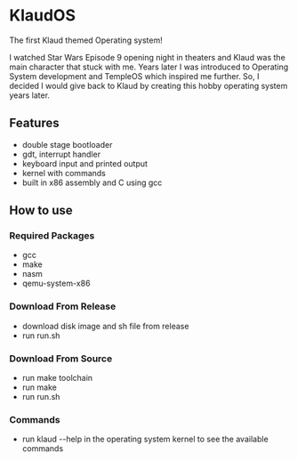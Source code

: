 # KlaudOS

The first Klaud themed Operating system!

I watched Star Wars Episode 9 opening night in theaters and Klaud was the main character that stuck with me. Years later I was introduced to Operating System development and TempleOS which inspired me further. So, I decided I would give back to Klaud by creating this hobby operating system years later. 

## Features

* double stage bootloader
* gdt, interrupt handler
* keyboard input and printed output
* kernel with commands
* built in x86 assembly and C using gcc

## How to use

### Required Packages
* gcc
* make
* nasm
* qemu-system-x86

### Download From Release
* download disk image and sh file from release
* run run.sh

### Download From Source
* run make toolchain
* run make 
* run run.sh

### Commands
* run klaud --help in the operating system kernel to see the available commands
